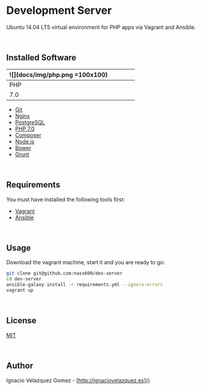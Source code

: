 # Development Server

Ubuntu 14.04 LTS virtual environment for PHP apps via Vagrant and Ansible.

<br>

## Installed Software

| ![](docs/img/php.png =100x100) |   |   |   |   |
|--------------------------------|---|---|---|---|
| PHP |   |   |   |   |
| 7.0 |   |   |   |   |
+ [Git](http://git-scm.com)
+ [Nginx](http://nginx.org/)
+ [PostgreSQL](https://www.postgresql.org/)
+ [PHP 7.0](http://php.net/)
+ [Composer](https://getcomposer.org/)
+ [Node.js](http://nodejs.org/)
+ [Bower](http://bower.io/)
+ [Grunt](http://gruntjs.com/)

<br>

## Requirements

You must have installed the following tools first:

+ [Vagrant](https://www.vagrantup.com/)
+ [Ansible](http://www.ansible.com/home)

<br>

## Usage

Download the vagrant machine, start it and you are ready to go:

```bash
git clone git@github.com:nass600/dev-server
cd dev-server
ansible-galaxy install -r requirements.yml --ignore-errors
vagrant up
```

<br>

## License

[MIT](/src/master/LICENSE)

<br>

## Author

Ignacio Velazquez Gomez - [http://ignaciovelazquez.es]()
